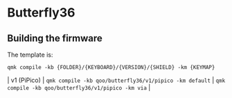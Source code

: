 # Butterfly36

## Building the firmware

The template is:

```shell
qmk compile -kb {FOLDER}/{KEYBOARD}/{VERSION}/{SHIELD} -km {KEYMAP}
```

| v1 (PiPico) | `qmk compile -kb qoo/butterfly36/v1/pipico -km default`  | `qmk compile -kb qoo/butterfly36/v1/pipico -km via`      |
